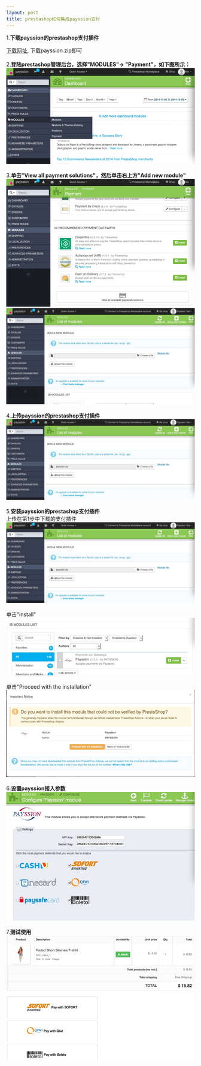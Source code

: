 ```yaml
---
layout: post
title: prestashop如何集成payssion支付
---
```


1.**下载payssion的prestashop支付插件**

[下载网址](https://github.com/payssion/plugin_prestashop), 下载payssion.zip即可
<br/><br/>
2.**登陆prestashop管理后台，选择"MODULES"-> "Payment"，如下图所示：**
![payssion的prestashop支付插件](/images/prestashop/step_1.jpg)
<br/><br/>
3.**单击"View all payment solutions"，然后单击右上方"Add new module"**
![payssion的prestashop支付插件](/images/prestashop/step_2.jpg)
![payssion的prestashop支付插件](/images/prestashop/step_3.jpg)
<br/><br/>
4.**上传payssion的prestashop支付插件**
![payssion的prestashop支付插件](/images/prestashop/step_4.jpg)
<br/><br/>
5.**安装payssion的prestashop支付插件**
<br/>
上传在第1步中下载的支付插件
![payssion的prestashop支付插件](/images/prestashop/step_4.jpg)
<br/><br/>
单击"install"
![payssion的prestashop支付插件](/images/prestashop/step_5.jpg)
<br/><br/>
单击"Proceed with the installation"
![payssion的prestashop支付插件](/images/prestashop/step_6.jpg)
<br/><br/>
6.**设置payssion接入参数**
![payssion的prestashop支付插件](/images/prestashop/step_9.jpg)
<br/><br/>
7.**测试使用**
![payssion的prestashop支付插件](/images/prestashop/step_10.jpg)